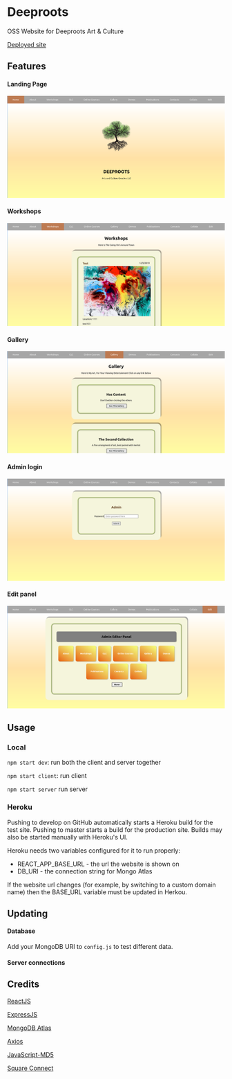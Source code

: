 # Deeproots
OSS Website for Deeproots Art & Culture

[Deployed site](https://deeprootsswe.herokuapp.com/Home)

## Features
#### Landing Page
![Landing Page](https://github.com/Drake-No-3D-Drake-Yes-2D/Deeproots/blob/develop/client/src/common/screenshots/Home.png "Landing page")
#### Workshops
![Workshops](https://github.com/Drake-No-3D-Drake-Yes-2D/Deeproots/blob/develop/client/src/common/screenshots/Workshops.png "Workshops")
#### Gallery
![Gallery](https://github.com/Drake-No-3D-Drake-Yes-2D/Deeproots/blob/develop/client/src/common/screenshots/Gallery.png "Gallery")
#### Admin login
![Admin login](https://github.com/Drake-No-3D-Drake-Yes-2D/Deeproots/blob/develop/client/src/common/screenshots/Admin.png "Admin login")
#### Edit panel
![Edit panel](https://github.com/Drake-No-3D-Drake-Yes-2D/Deeproots/blob/develop/client/src/common/screenshots/Edit.png "Edit panel")

## Usage
### Local
`npm start dev`: run both the client and server together

`npm start client`: run client

`npm start server` run server
### Heroku
Pushing to develop on GitHub automatically starts a Heroku build for the test site. Pushing to master starts a build for the production site. Builds may also be started manually with Heroku's UI.

Heroku needs two variables configured for it to run properly:
- REACT_APP_BASE_URL - the url the website is shown on
- DB_URI - the connection string for Mongo Atlas

If the website url changes (for example, by switching to a custom domain name) then the BASE_URL variable must be updated in Herkou.
## Updating
#### Database
Add your MongoDB URI to `config.js` to test different data.

#### Server connections


## Credits
[ReactJS](https://reactjs.org/)

[ExpressJS](https://expressjs.com/)

[MongoDB Atlas](https://www.mongodb.com/cloud/atlas)

[Axios](https://www.axios.com/)

[JavaScript-MD5](https://github.com/blueimp/JavaScript-MD5)

[Square Connect](https://github.com/square/connect-nodejs-sdk)
